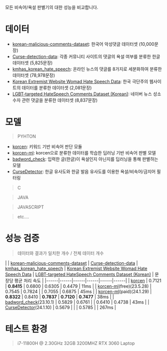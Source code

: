 모든 비속어/욕설 판별기의 대한 성능을 비교합니다.
# 데이터
- [korean-malicious-comments-dataset](https://github.com/ZIZUN/korean-malicious-comments-dataset): 한국어 악성댓글 데이터셋 (10,000문장)
- [Curse-detection-data](https://github.com/2runo/Curse-detection-data): 각종 커뮤니티 사이트의 댓글의 욕설 여부를 분류한 한글 데이터셋 (5,825문장)
- [kmhas_korean_hate_speech](https://huggingface.co/datasets/jeanlee/kmhas_korean_hate_speech): 온라인 뉴스의 댓글를 8가지로 세분화하여 분류한 데이터셋 (78,978문장)
- [Korean Extremist Website Womad Hate Speech Data](https://www.kaggle.com/datasets/captainnemo9292/korean-extremist-website-womad-hate-speech-data/data): 한국 극단주의 웹사이트의 데이터를 분류한 데이터셋 (2,081문장)
- [LGBT-targeted HateSpeech Comments Dataset (Korean)](https://www.kaggle.com/datasets/junbumlee/lgbt-hatespeech-comments-at-naver-news-korean): 네이버 뉴스 성소수자 관련 댓글을 분류한 데이터셋 (8,837문장)

# 모델
> PYHTON
- [korcen](https://github.com/KR-korcen/korcen): 키워드 기반 비속어 판단 모듈
- [korcen-ml](https://github.com/KR-korcen/korcen-ml/blob/main/README.md): korcen으로 분류한 데이터를 학습한 딥러닝 기반 비속어 판별 모델
- [badword_check](https://github.com/Nam-SW/badword_check): 입력한 글(한글)이 욕설인지 아닌지를 딥러닝을 통해 판별하는 모델
- [CurseDetector](https://github.com/mangto/CurseDetector): 한글 유사도와 한글 발음 유사도를 이용한 욕설/비속어/금지어 필터링
> C

> JAVA

> JAVASCRIPT

> etc....


# 성능 검증
> 데이터와 결과가 일치한 개수 / 전체 데이터 개수

|  | [korean-malicious-comments-dataset](https://github.com/ZIZUN/korean-malicious-comments-dataset) | [Curse-detection-data](https://github.com/2runo/Curse-detection-data) | [kmhas_korean_hate_speech](https://huggingface.co/datasets/jeanlee/kmhas_korean_hate_speech) | [Korean Extremist Website Womad Hate Speech Data](https://www.kaggle.com/datasets/captainnemo9292/korean-extremist-website-womad-hate-speech-data/data) | [LGBT-targeted HateSpeech Comments Dataset (Korean)](https://www.kaggle.com/datasets/junbumlee/lgbt-hatespeech-comments-at-naver-news-korean) | 문장당 평균 처리 속도 |
|------|------|------|------|------|------|
| [korcen](https://github.com/KR-korcen/korcen) | 0.7121 | **0.8415** | 0.6800 | 0.6305 | 0.4479 | 11ms |
| [korcen-ml](https://github.com/KR-korcen/korcen-ml/blob/main/README.md)(free)(23.5.28) | 0.7545 | 0.7824 |  | 0.7055 | 0.6875 | 45ms |
| [korcen-ml](https://github.com/KR-korcen/korcen-ml/blob/main/README.md)(paid)(24.1.29) | **0.8322** | 0.8410 | **0.7837** | **0.7120** | **0.7477** | 38ms |
| [badword_check](https://github.com/Nam-SW/badword_check)(23.10.1) | 0.5829 | 0.6761 |  | 0.6410 | 0.4738 | 43ms |
| [CurseDetector](https://github.com/mangto/CurseDetector)(24.1.10) | 0.5679 |  |  | 0.5785 |  | 267ms |

# 테스트 환경
> i7-11800H @ 2.30GHz
> 32GB 3200MHZ
> RTX 3060 Laptop
